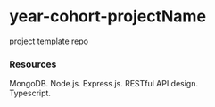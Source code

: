 # year-cohort-projectName
project template repo

### Resources
MongoDB. 
Node.js. 
Express.js. 
RESTful API design.   
Typescript.  
